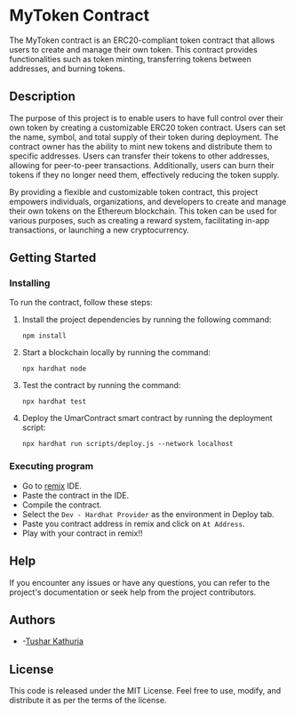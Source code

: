 # MyToken Contract

The MyToken contract is an ERC20-compliant token contract that allows users to create and manage their own token. This contract provides functionalities such as token minting, transferring tokens between addresses, and burning tokens.
## Description

The purpose of this project is to enable users to have full control over their own token by creating a customizable ERC20 token contract. Users can set the name, symbol, and total supply of their token during deployment. The contract owner has the ability to mint new tokens and distribute them to specific addresses. Users can transfer their tokens to other addresses, allowing for peer-to-peer transactions. Additionally, users can burn their tokens if they no longer need them, effectively reducing the token supply.

By providing a flexible and customizable token contract, this project empowers individuals, organizations, and developers to create and manage their own tokens on the Ethereum blockchain. This token can be used for various purposes, such as creating a reward system, facilitating in-app transactions, or launching a new cryptocurrency.
## Getting Started

### Installing

To run the contract, follow these steps:

1. Install the project dependencies by running the following command:

   ```
   npm install
   ```
2. Start a blockchain locally by running the command: 
   ```
   npx hardhat node
   ```
3. Test the contract by running the command: 
   ```
   npx hardhat test
   ```

4. Deploy the UmarContract smart contract by running the deployment script:

   ```
   npx hardhat run scripts/deploy.js --network localhost
   ```

### Executing program

* Go to [remix](remix.ethereum.org) IDE.
* Paste the contract in the IDE.
* Compile the contract.
* Select the `Dev - Hardhat Provider` as the environment in Deploy tab.
* Paste you contract address in remix and click on `At Address`.
* Play with your contract in remix!!

## Help

If you encounter any issues or have any questions, you can refer to the project's documentation or seek help from the project contributors.


## Authors

* -[Tushar Kathuria](https://github.com/tusharrrr1)


## License

This code is released under the MIT License. Feel free to use, modify, and distribute it as per the terms of the license.
